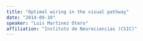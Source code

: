 ```yaml
---
title: "Optimal wiring in the visual pathway"
date: "2014-09-10"
speaker: "Luis Martinez Otero"
affiliation: "Instituto de Neurociencias (CSIC)"
---
```

